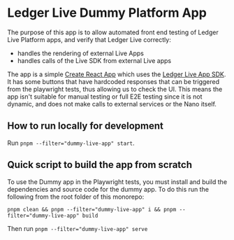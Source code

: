 # Ledger Live Dummy Platform App

The purpose of this app is to allow automated front end testing of Ledger Live Platform apps, and verify that Ledger Live correctly:
- handles the rendering of external Live Apps
- handles calls of the Live SDK from external Live apps

The app is a simple [Create React App](https://github.com/facebook/create-react-app) which uses the [Ledger Live App SDK](https://www.npmjs.com/package/@ledgerhq/live-app-sdk). It has some buttons that have hardcoded responses that can be triggered from the playwright tests, thus allowing us to check the UI. This means the app isn't suitable for manual testing or full E2E testing since it is not dynamic, and does not make calls to external services or the Nano itself.

## How to run locally for development

Run `pnpm --filter="dummy-live-app" start`.

## Quick script to build the app from scratch

To use the Dummy app in the Playwright tests, you must install and build the dependencies and source code for the dummy app. To do this run the following from the root folder of this monorepo:

`pnpm clean && pnpm --filter="dummy-live-app" i && pnpm --filter="dummy-live-app" build`

Then run `pnpm --filter="dummy-live-app" serve`

